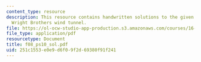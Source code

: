 ```yaml
---
content_type: resource
description: This resource contains handwritten solutions to the given problem of
  Wright Brothers wind tunnel.
file: https://ol-ocw-studio-app-production.s3.amazonaws.com/courses/16-01-unified-engineering-i-ii-iii-iv-fall-2005-spring-2006/251c1553e0e9d6f09f2d69380f91f241_f08_ps10_sol.pdf
file_type: application/pdf
resourcetype: Document
title: f08_ps10_sol.pdf
uid: 251c1553-e0e9-d6f0-9f2d-69380f91f241
---
```

